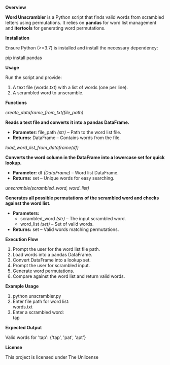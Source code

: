 **Overview**

**Word Unscrambler** is a Python script that finds valid words from scrambled letters using permutations. It relies on **pandas** for word list management and **itertools** for generating word permutations.

**Installation**

Ensure Python (>=3.7) is installed and install the necessary dependency:

pip install pandas

**Usage**

Run the script and provide:

1. A text file (words.txt) with a list of words (one per line).
2. A scrambled word to unscramble.

**Functions**

_create_dataframe_from_txt(file_path)_

**Reads a text file and converts it into a pandas DataFrame.**

- **Parameter:** file_path _(str)_ – Path to the word list file.
- **Returns:** DataFrame – Contains words from the file.

_load_word_list_from_dataframe(df)_

**Converts the word column in the DataFrame into a lowercase set for quick lookup.**

- **Parameter:** df _(DataFrame)_ – Word list DataFrame.
- **Returns:** set – Unique words for easy searching.

_unscramble(scrambled_word, word_list)_

**Generates all possible permutations of the scrambled word and checks against the word list.**

- **Parameters:**
  - scrambled_word _(str)_ – The input scrambled word.
  - word_list _(set)_ – Set of valid words.
- **Returns:** set – Valid words matching permutations.

**Execution Flow**

1. Prompt the user for the word list file path.
2. Load words into a pandas DataFrame.
3. Convert DataFrame into a lookup set.
4. Prompt the user for scrambled input.
5. Generate word permutations.
6. Compare against the word list and return valid words.

**Example Usage**

1. python unscrambler.py
2. Enter file path for word list:  
    words.txt
3. Enter a scrambled word:  
    tap

**Expected Output**

Valid words for 'tap': {'tap', 'pat', 'apt'}

**License**

This project is licensed under The Unlicense